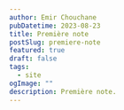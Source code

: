 ```yaml
---
author: Emir Chouchane
pubDatetime: 2023-08-23
title: Première note
postSlug: premiere-note
featured: true
draft: false
tags:
  - site
ogImage: ""
description: Première note.
---
```


